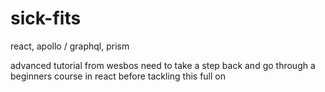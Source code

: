 # sick-fits
react, apollo / graphql, prism

advanced tutorial from wesbos
need to take a step back and go through a beginners course in react before tackling this full on
